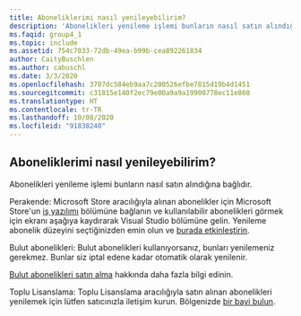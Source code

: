 ```yaml
---
title: Aboneliklerimi nasıl yenileyebilirim?
description: 'Abonelikleri yenileme işlemi bunların nasıl satın alındığına bağlıdır. Perakende: Microsoft Store aracılığıyla alınan abonelikler için,...'
ms.faqid: group4_1
ms.topic: include
ms.assetid: 754c7033-72db-49ea-b99b-cea892261834
author: CaityBuschlen
ms.author: cabuschl
ms.date: 3/3/2020
ms.openlocfilehash: 3707dc584eb9aa7c200526efbe7815d19b4d1451
ms.sourcegitcommit: c31815e140f2ec79e00a9a9a19900778ec11e860
ms.translationtype: HT
ms.contentlocale: tr-TR
ms.lasthandoff: 10/08/2020
ms.locfileid: "91838240"
---
```

## <a name="how-do-i-renew-my-subscriptions"></a>Aboneliklerimi nasıl yenileyebilirim?

Abonelikleri yenileme işlemi bunların nasıl satın alındığına bağlıdır.

Perakende: Microsoft Store aracılığıyla alınan abonelikler için Microsoft Store'un [iş yazılımı](https://www.microsoft.com/store/b/software?icid=Cnav_software_businesssoftware&activetab=pivot1%3arichpivot1-1) bölümüne bağlanın ve kullanılabilir abonelikleri görmek için ekranı aşağıya kaydırarak Visual Studio bölümüne gelin. Yenileme abonelik düzeyini seçtiğinizden emin olun ve [burada etkinleştirin](https://my.visualstudio.com/subscriptions/activate).

Bulut abonelikleri: Bulut abonelikleri kullanıyorsanız, bunları yenilemeniz gerekmez. Bunlar siz iptal edene kadar otomatik olarak yenilenir.

[Bulut abonelikleri satın alma](../../../../vscloud-overview.md) hakkında daha fazla bilgi edinin.

Toplu Lisanslama: Toplu Lisanslama aracılığıyla satın alınan abonelikleri yenilemek için lütfen satıcınızla iletişim kurun. Bölgenizde [bir bayi bulun](https://www.microsoft.com/licensing/how-to-buy/how-to-buy).